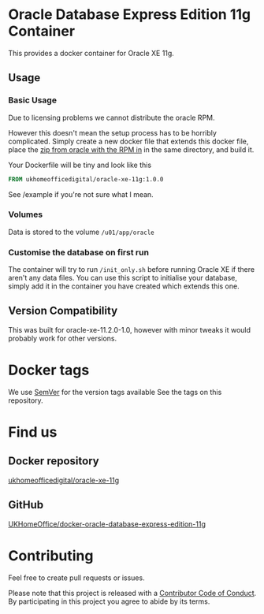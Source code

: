 # Oracle Database Express Edition 11g Container

This provides a docker container for Oracle XE 11g.

## Usage

### Basic Usage

Due to licensing problems we cannot distribute the oracle RPM.

However this doesn't mean the setup process has to be horribly complicated. Simply create a new docker file that extends this docker file, place the [zip from oracle with the RPM in](http://www.oracle.com/technetwork/database/database-technologies/express-edition/downloads/index.html) in the same directory, and build it.

Your Dockerfile will be tiny and look like this

```Dockerfile
FROM ukhomeofficedigital/oracle-xe-11g:1.0.0
```

See /example if you're not sure what I mean.

### Volumes

Data is stored to the volume ```/u01/app/oracle```
 
### Customise the database on first run

The container will try to run ```/init_only.sh``` before running Oracle XE if there aren't any data files. You can use this script to initialise your database, simply add it in the container you have created which extends this one.

## Version Compatibility

This was built for oracle-xe-11.2.0-1.0, however with minor tweaks it would probably work for other versions.

# Docker tags

We use [SemVer](http://semver.io/) for the version tags available See the tags on this repository. 

# Find us

##  Docker repository
[ukhomeofficedigital/oracle-xe-11g](https://registry.hub.docker.com/u/ukhomeofficedigital/oracle-xe-11g)

## GitHub
[UKHomeOffice/docker-oracle-database-express-edition-11g](https://github.com/UKHomeOffice/docker-oracle-database-express-edition-11g)


# Contributing

Feel free to create pull requests or issues. 

Please note that this project is released with a [Contributor Code of Conduct](https://github.com/UKHomeOffice/docker-oracle-database-express-edition-11g/blob/master/code_of_conduct.md). By participating in this project you agree to abide by its terms.

